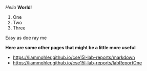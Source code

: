 *Hello* **World**!

1. One
2. Two
3. Three


Easy as doe ray me


**Here are some other pages that might be a little more useful**

* https://liammohler.github.io/cse15l-lab-reports/markdown
* https://liammohler.github.io/cse15l-lab-reports/labReportOne
